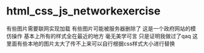 # html_css_js_networkexercise
有些图片需要联网实现加载 有些图片可能被服务器删除了 
这是一个政府网站的模仿操作 基本上所有的样式全在最近的地方 毫无美学可言
只是证明我做过了qaq
这里面有些本地的图片太大了传不上来可以自行根据css样式大小进行替换
